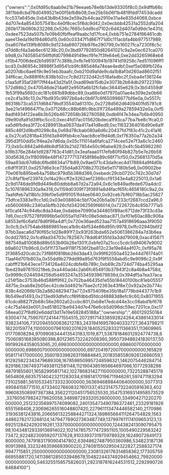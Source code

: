 {"owners":",0x0fd95c6aab9e21b79eeaeb78e6b13de93305f8c0,0x9dffb66c3811bb8cbd76d0499521e00f5bfb8b08,0xe25b5b06f1b4819fddf7453dcaddfcc537a645de,0xb43b8b43de2e59a2b44caa2910e31a4e835d4068,0xbce4d707e4a8543057541bc4e0f8cec5f8dc9d42,0x0ecbbb42531a2552dfa204260b173b060b232268,0x526c7665c5dd9cd7102c6d42d407a0d9dc1e431d,0xdee7523da507b7e09b60fbffeaf9aabc1d17fce4,0xbb751e2784f86461cdbaaee13eda19d194d60d15,0x60c03347f1d867f71d0c111acbfa4bb977517989,0xa6076e139fb8089c9d123da690726b976e290799,0x16027fca7230f8c5cd7dd8cf4a3ab6ec61238c20,0x3bd97792850d82641021c9a2e0ec621ca070b9d8,0x7405854156ffdfd0799849149ecf91e7f3fe64e6,0xe2dd3265968eb8cf0b47006ded2b1d95977c388b,0xfb7e8100941b19741d19258c7ed511096ff1bcd3,0x86954c38986f3d9541cb9fc885d46a74eae4edbf,0xef5e089fb126aa0207dbc6ae619c9e51eb3baafc,0xb210d9afde9cda1b8af0d260ad8602f5134f6cac,0x888f6fc838b1d2cc7c8d31232d42c518afadbc2f,0xba4e136124ec1aa5df35af28f17ff44a43d2fa5f,0xad69eb15db2e3073b2b64db29722316b572d86b2,0x470546de214a6f2e950fa6b12fcfabc36445e629,0x3b54559df1b53f99a5692cdc181c661b89dbbc89,0xa66e0d17970a01ae4e309e2e0b66ce2c41a36c13,0x7fbd935c9972b6a4c0b6f7c6f650996677bf6e0a,0x5517c86318b73ca5317d68479bdf35540a61310c,0x2728d562d6409401fd5781c83ee21e1496647f1e,0x071268cc88b68fc9bb31f726a499a27859432e0a,0xf58adf4934f22ea6b3b526b4672658b362760588,0xdb6f47e34ea7b6b4095009e90dfa91d39fbc5cc0,0xec4fd17ac015620bdeca1f93ca77ba7be8c1fca0,0xa5d6fbdea3f72c4289913ba0637da417a41d8ed9,0xc11632364016d90e6a1f885c46f2d9bdf0298c8a,0x68d78cbab080a6d6c20437fd7f83c41c2c41a16a,0x27ca52818a435fd3a949fbb4ce7aacb8ce19d4d6,0xf76350a77a2b2a34395d3f50dd5c1f4ea2e7d6da,0x05c111014a6fafca2714cee52e7f3a6c1c246073,0xb5c8842a86d8b8df583b21d27854e50c96abe829,0x4fc5b45982280b19b376e284e1d9287763c41d81,0x3eafaaa0117efb80f94b827b5e7e26b5830d5636,0x1f80998e48f1472777137458f86e89c66f71cf50,0x25681370d5a59aa93dc67d9dc6fbd6634a171b89,0x9ae071c43da9cec4d178884a9f4d0bc6df1f3f31,0xd257d6e3ce735d4a83708b27026e5e117180b5e6,0x09002be70e061b895be64a758bc979d5b388d366,0xebedc29cb0720c742c30d7d727c8faf1bef23974,0xf4a29ccff2e3262aef2366ccf91343e4a8225013,0x1a62c9d1746de9fd9d449e80ddbb8a67d2a72a94,0x6c1e849adfede670a4dc05c10761896330a9a318,0x1159d0309f73f0891a8d4facf65fc4656180c9a2,0x7aafdfeb7a118b1c39bf0e5d9f91051fd4ee0640,0x92ceb7bf60718b5ac2582773dfce3383e1fcc1d0,0x03e008804c5bf70e20b5a0b7233cf2687ccd2a96,0xb5600698c2340a5bffb326cfd342062569f46014,0x722672b4c85b7771a5bf0caf474c94dbc8da34ae,0xdabbe70990a344805f89ac6712de73f33cd3a7d6,0xcc975278f9996b5e0055a11d74fc08e5debac871,0xf01e60ac88c906ab8553ef6c6afd78d6f96a4df1,0x720e36aed523aa7157a4918696aaa3f90503c0c9,0x5754abd8869851eeca1b9c4bf534e66d95fc9978,0xffc02940b6f297bb3aaca6d790f65c1d28e891f7,0x93f263bda652e5061386284a7d3b6ea0cdd27852,0x1cd9ad34703c782567c78dd64f35fd3a3dd79008,0xac415671987549a810088d89b553b90b26e1301f,0xbfe07a21ccc5cdc5d94067e9002b9a60217b96c6,0x5f1f737ae9118f7536f2be812c23e19e84a4f07c,0xf95a782f3685d20cdc2c73f86f0818bb26d3da43,0x99f62050a4523e44d76174a0111aaf4d701b803a,0x55dd9b279dd99a95d763f9f5558abd5c9e9096c2,0x9fcabfff21b643ece1734126a4024cdbfe6b789c,0xb69c2b724d774ba45295aa1bed29a976150218eb,0xa440ad4c2ab6fc654913b37943f2c8a4b8a4758d,0x9999c0244594256d5d493247a35345939679836d,0x394df5a7ea37acac214f5bc3753b46d588ff9f42,0x702ba46435d1e55b18440100bc81eb055574875e,0xab8e2b05ec42cde3d4921e75ae2cf2363e43f8e7,0x92a2e2b774c838c4d2066b13b2a8824829473a77,0x975409be35b18a1778bd44377c1b99b549ed1493,0x213ed93dfefccf89fdbbd5fdcd48883d8efc9c60,0x807195561cdcd8827f2b68c56e2602a52ccbc801,0xb8e17edcd44e3cc08abd1bf678c4c75a14d3e001,0xd518021be9434d7e476e6cb5d096dc59ec7201ce,0xc1758eea027f8d92e6ddd13d17e19e592845188a","ownership":",46012925018463004774,75907072414471554515,207291714338592824264,43861433014938234106,73120945500636212783,243194169578040332727,364379821118220159774,110000007961092201629,18405252833211366351,11360996501770808294,9709908344413543183,1019,871,538781846012924774738,67506085168385080398,8012365732242008360,3950739488241830137,5099199264358053065,20,6993000000000000000000,6986007000000000000000,6986007000000000000000,6972041972007000000000,165829958171417000000,3560193398263119884845,2018358558092612666059,1912925822343479689306,1678598509957248598321,1462075446284714829186,1367493714938112581148,1121904385165664697066,1077293829848791855801,16582995817142,1027868314271100000000,732252887451785654806,663575140423211283034,618814170196711946261,597471183294731025881,561053345733323000000,563694689844064000000,507731349584158771510,473340276608327601337,452314757322405916363,402996083508997387384,356221120451756525530,354753169314958573529,337605679824279620058,348987293320526000000,334904271220270000000,251232356997574099082,240135473490786372461,233291819266551568406,230696265516048807420,227961113474446582140,217098631936381243816,206656132258844271324,189865664111264754829,156344862762173268124,147947769027363487749,137997611174109653123,136925128424292016261,133700000000000000000,124438241309079547598,104348129339136914022,102147857577472951105,100549022958324273472,92248230959207137628,91033937319759789328,162490726491738000000,74791831790904147802,63948627487950360986,53482318713690913988,33232463596693900220,27408155029504322827,25883271749947715851,25000000000000000000,23081326176314858362,17730575966955881720,14113861285033948678,10482244374929454662,7992000000000000000,5463255158575826031,2923187816244531512,229299072664684100"}